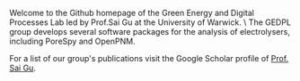 Welcome to the Github homepage of the Green Energy and Digital Processes Lab led by Prof.Sai Gu at the University of Warwick. \\
The GEDPL group develops several software packages for the analysis of electrolysers, including PoreSpy and OpenPNM.

For a list of our group's publications visit the Google Scholar profile of [Prof. Sai Gu](https://scholar.google.com/citations?user=EufoqsMAAAAJ&hl=en&oi=ao).
